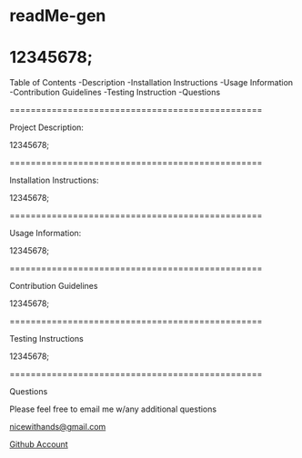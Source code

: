 # readMe-gen

12345678;
================================================

Table of Contents
-Description
-Installation Instructions
-Usage Information
-Contribution Guidelines
-Testing Instruction
-Questions

================================================

Project Description: 

12345678;

================================================

Installation Instructions: 

12345678;

================================================

Usage Information: 

12345678;

================================================

Contribution Guidelines 

12345678;

================================================

Testing Instructions 

12345678;

================================================

Questions 

Please feel free to email me w/any additional questions 

 nicewithands@gmail.com

[Github Account](https://www.Github.com/fsgeoff	)
